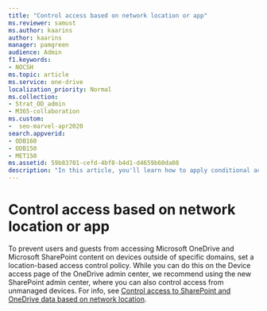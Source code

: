 ```yaml
---
title: "Control access based on network location or app"
ms.reviewer: samust
ms.author: kaarins
author: kaarins
manager: pamgreen
audience: Admin
f1.keywords:
- NOCSH
ms.topic: article
ms.service: one-drive
localization_priority: Normal
ms.collection: 
- Strat_OD_admin
- M365-collaboration
ms.custom:
-  seo-marvel-apr2020
search.appverid:
- ODB160
- ODB150
- MET150
ms.assetid: 59b83701-cefd-4bf8-b4d1-d4659b60da08
description: "In this article, you'll learn how to apply conditional access settings in the OneDrive admin center."
---
```


# Control access based on network location or app

To prevent users and guests from accessing Microsoft OneDrive and Microsoft SharePoint content on devices outside of specific domains, set a location-based access control policy. While you can do this on the Device access page of the OneDrive admin center, we recommend using the new SharePoint admin center, where you can also control access from unmanaged devices. For info, see [Control access to SharePoint and OneDrive data based on network location](/sharepoint/control-access-based-on-network-location).
  


